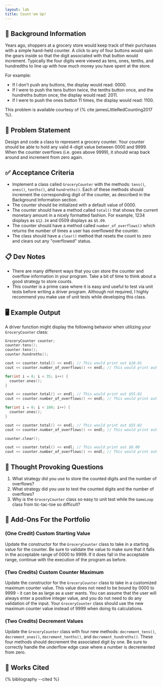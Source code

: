```yaml
---
layout: lab
title: Count'em Up!
---
```


## 🔖 Background Information

Years ago, shoppers at a grocery store would keep track of their purchases with a simple hand-held counter. A click to any of four buttons would spin the gears inside so that the digit associated with that button would increment. Typically the four digits were viewed as tens, ones, tenths, and hundredths to line up with how much money you have spent at the store.

For example:

* If I don't push any buttons, the display would read: 0000.
* If I were to push the tens button twice, the tenths button once, and the hundreths button once, the display would read: 2011.
* If I were to push the ones button 11 times, the display would read: 1100.

This problem is available courtesy of {% cite jamesLittleRedCounting2017 %}.

## 🎯 Problem Statement

Design and code a class to represent a grocery counter. Your counter should be able to hold any valid 4-digit value between 0000 and 9999. When the counter overflows (i.e. goes above 9999), it should wrap back around and increment from zero again.

## ✅ Acceptance Criteria

* Implement a class called `GroceryCounter` with the methods: `tens()`, `ones()`, `tenths()`, and `hundreths()`. Each of these methods should increment the corresponding digit of the counter, as described in the  Background Information section.
* The counter should be initialized with a default value of 0000.
* The counter should have a method called `total()` that shows the current monetary amount in a nicely formatted fashion. For example, 1234 displays as `$12.34` and 0509 displays as `$5.09`.
* The counter should have a method called `number_of_overflows()` which returns the number of times a user has overflowed the counter.
* The class should have a `clear()` method that resets the count to zero and clears out any "overflowed" status.

## 📋 Dev Notes

* There are many different ways that you can store the counter and overflow information in your program. Take a bit of time to think about a good strategy to store counts.
* This counter is a prime case where it is easy and useful to test via unit tests before writing a driver program. Although not required, I highly recommend you make use of unit tests while developing this class.

## 🖥️ Example Output

A driver function might display the following behavior when utilizing your `GroceryCounter` class:

```cpp
GroceryCounter counter;
counter.tens();
counter.tens();
counter.hundreths();

cout << counter.total() << endl; // This would print out $20.01
cout << counter.number_of_overflows() << endl; // This would print out 0

for(int i = 0; i < 35; i++) {
  counter.ones();
}

cout << counter.total() << endl; // This would print out $55.01
cout << counter.number_of_overflows() << endl; // This would print out 0

for(int i = 0; i < 100; i++) {
  counter.ones();
}

cout << counter.total() << endl; // This would print out $55.02
cout << counter.number_of_overflows() << endl; // This would print out 1

counter.clear();

cout << counter.total() << endl; // This would print out $0.00
cout << counter.number_of_overflows() << endl; // This would print out 0
```

## 📝 Thought Provoking Questions

1. What strategy did you use to store the counted digits and the number of overflows?
2. What strategy did you use to test the counted digits and the number of overflows?
3. Why is the `GroceryCounter` class so easy to unit test while the `GameLoop` class from tic-tac-toe so difficult?

## 💼 Add-Ons For the Portfolio

### (One Credit) Custom Starting Value

Update the constructor for the `GroceryCounter` class to take in a starting value for the counter. Be sure to validate the value to make sure that it falls in the acceptable range of 0000 to 9999. If it does fall in the acceptable range, continue with the execution of the program as before.

### (Two Credits) Custom Counter Maximum

Update the constructor for the `GroceryCounter` class to take in a customized maximum counter value. This value does not need to be bound by 0000 to 9999 - it can be as large as a user wants. You can assume that the user will always enter a positive integer value, and you do not need to do any validation of the input. Your `GroceryCounter` class should use the new maximum counter value instead of 9999 when doing its calculations.

### (Two Credits) Decrement Values

Update the `GroceryCounter` class with four new methods: `decrement_tens()`, `decrement_ones()`, `decrement_tenths()`, and `decrement_hundreths()`. These four methods should decrement the associated digit by one. Be sure to correctly handle the underflow edge case where a number is decremented from zero.

## 📘 Works Cited

{% bibliography --cited %}
